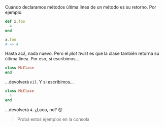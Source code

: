 Cuando declaramos métodos última linea de un método es su retorno. Por ejemplo:

```ruby
def x.foo
  4
end

x.foo
# => 4
```

Hasta acá, nada nuevo. Pero el _plot twist_ es que la clase también retorna su última línea. Por eso, si escribimos...

```ruby
class MiClase
end
```

...devolverá `nil`. Y si escribimos...

```ruby
class MiClase
  4
end
```

...devolverá `4`. ¿Loco, no? :hushed:

> Probá estos ejemplos en la consola

